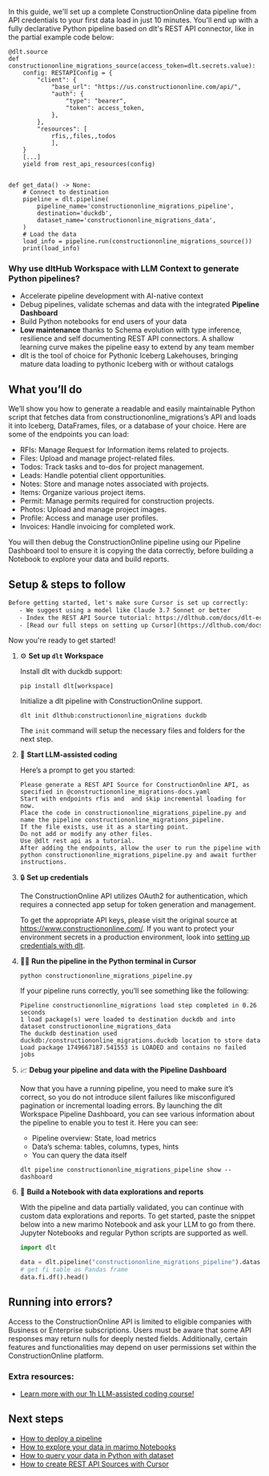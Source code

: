 In this guide, we'll set up a complete ConstructionOnline data pipeline from API credentials to your first data load in just 10 minutes. You'll end up with a fully declarative Python pipeline based on dlt's REST API connector, like in the partial example code below:

```python-outcome
@dlt.source
def constructiononline_migrations_source(access_token=dlt.secrets.value):
    config: RESTAPIConfig = {
        "client": {
            "base_url": "https://us.constructiononline.com/api/",
            "auth": {
                "type": "bearer",
                "token": access_token,
            },
        },
        "resources": [
            rfis,,files,,todos
            ],
    }
    [...]
    yield from rest_api_resources(config)


def get_data() -> None:
    # Connect to destination
    pipeline = dlt.pipeline(
        pipeline_name='constructiononline_migrations_pipeline',
        destination='duckdb',
        dataset_name='constructiononline_migrations_data', 
    )
    # Load the data
    load_info = pipeline.run(constructiononline_migrations_source())
    print(load_info) 
```

### Why use dltHub Workspace with LLM Context to generate Python pipelines?

- Accelerate pipeline development with AI-native context
- Debug pipelines, validate schemas and data with the integrated **Pipeline Dashboard**
- Build Python notebooks for end users of your data
- **Low maintenance** thanks to Schema evolution with type inference, resilience and self documenting REST API connectors. A shallow learning curve makes the pipeline easy to extend by any team member
- dlt is the tool of choice for Pythonic Iceberg Lakehouses, bringing mature data loading to pythonic Iceberg with or without catalogs

## What you’ll do

We’ll show you how to generate a readable and easily maintainable Python script that fetches data from constructiononline_migrations’s API and loads it into Iceberg, DataFrames, files, or a database of your choice. Here are some of the endpoints you can load:

- RFIs: Manage Request for Information items related to projects.
- Files: Upload and manage project-related files.
- Todos: Track tasks and to-dos for project management.
- Leads: Handle potential client opportunities.
- Notes: Store and manage notes associated with projects.
- Items: Organize various project items.
- Permit: Manage permits required for construction projects.
- Photos: Upload and manage project images.
- Profile: Access and manage user profiles.
- Invoices: Handle invoicing for completed work.

You will then debug the ConstructionOnline pipeline using our Pipeline Dashboard tool to ensure it is copying the data correctly, before building a Notebook to explore your data and build reports.

## Setup & steps to follow

```default
Before getting started, let's make sure Cursor is set up correctly:
   - We suggest using a model like Claude 3.7 Sonnet or better
   - Index the REST API Source tutorial: https://dlthub.com/docs/dlt-ecosystem/verified-sources/rest_api/ and add it to context as **@dlt rest api**
   - [Read our full steps on setting up Cursor](https://dlthub.com/docs/dlt-ecosystem/llm-tooling/cursor-restapi#23-configuring-cursor-with-documentation)
```

Now you're ready to get started!

1. ⚙️ **Set up `dlt` Workspace**
    
    Install dlt with duckdb support:
    ```shell
    pip install dlt[workspace]
    ```

    Initialize a dlt pipeline with ConstructionOnline support.
    ```shell
    dlt init dlthub:constructiononline_migrations duckdb
    ```

    The `init` command will setup the necessary files and folders for the next step.
    
2. 🤠 **Start LLM-assisted coding**
    
    Here’s a prompt to get you started:
    
    ```prompt
    Please generate a REST API Source for ConstructionOnline API, as specified in @constructiononline_migrations-docs.yaml 
    Start with endpoints rfis and  and skip incremental loading for now. 
    Place the code in constructiononline_migrations_pipeline.py and name the pipeline constructiononline_migrations_pipeline. 
    If the file exists, use it as a starting point. 
    Do not add or modify any other files. 
    Use @dlt rest api as a tutorial. 
    After adding the endpoints, allow the user to run the pipeline with python constructiononline_migrations_pipeline.py and await further instructions.
    ```

    
3. 🔒 **Set up credentials** 
    
    The ConstructionOnline API utilizes OAuth2 for authentication, which requires a connected app setup for token generation and management.
    
    To get the appropriate API keys, please visit the original source at https://www.constructiononline.com/.
    If you want to protect your environment secrets in a production environment, look into [setting up credentials with dlt](https://dlthub.com/docs/walkthroughs/add_credentials).
    
4. 🏃‍♀️ **Run the pipeline in the Python terminal in Cursor**
    
    ```shell
    python constructiononline_migrations_pipeline.py
    ```
    
    If your pipeline runs correctly, you’ll see something like the following:
    
    ```shell
    Pipeline constructiononline_migrations load step completed in 0.26 seconds
    1 load package(s) were loaded to destination duckdb and into dataset constructiononline_migrations_data
    The duckdb destination used duckdb:/constructiononline_migrations.duckdb location to store data
    Load package 1749667187.541553 is LOADED and contains no failed jobs
    ```
    
5. 📈 **Debug your pipeline and data with the Pipeline Dashboard**

    Now that you have a running pipeline, you need to make sure it’s correct, so you do not introduce silent failures like misconfigured pagination or incremental loading errors. By launching the dlt Workspace Pipeline Dashboard, you can see various information about the pipeline to enable you to test it. Here you can see:
    - Pipeline overview: State, load metrics
    - Data’s schema: tables, columns, types, hints
    - You can query the data itself
    
    ```shell
    dlt pipeline constructiononline_migrations_pipeline show --dashboard
    ```
    
6. 🐍 **Build a Notebook with data explorations and reports**

    With the pipeline and data partially validated, you can continue with custom data explorations and reports. To get started, paste the snippet below into a new marimo Notebook and ask your LLM to go from there. Jupyter Notebooks and regular Python scripts are supported as well.

    
    ```python
    import dlt

   data = dlt.pipeline("constructiononline_migrations_pipeline").dataset()
   # get fi table as Pandas frame
   data.fi.df().head()
    ```

## Running into errors?

Access to the ConstructionOnline API is limited to eligible companies with Business or Enterprise subscriptions. Users must be aware that some API responses may return nulls for deeply nested fields. Additionally, certain features and functionalities may depend on user permissions set within the ConstructionOnline platform.

### Extra resources:

- [Learn more with our 1h LLM-assisted coding course!](https://www.youtube.com/watch?v=GGid70rnJuM)

## Next steps

- [How to deploy a pipeline](https://dlthub.com/docs/walkthroughs/deploy-a-pipeline)
- [How to explore your data in marimo Notebooks](https://dlthub.com/docs/general-usage/dataset-access/marimo)
- [How to query your data in Python with dataset](https://dlthub.com/docs/general-usage/dataset-access/dataset)
- [How to create REST API Sources with Cursor](https://dlthub.com/docs/dlt-ecosystem/llm-tooling/cursor-restapi)
